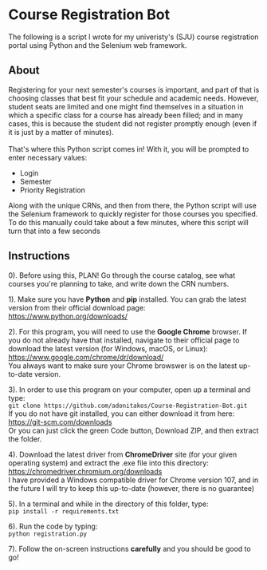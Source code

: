 # Course Registration Bot
The following is a script I wrote for my univeristy's (SJU) course registration
portal using Python and the Selenium web framework.

## About
Registering for your next semester's courses is important, and part of that is choosing classes that best fit your schedule and academic needs. However, student seats are limited and one might find themselves in a situation in which a specific class for a course has already been filled; and in many cases, this is because the student did not register promptly enough (even if it is just by a matter of minutes). <br>
<br>
That's where this Python script comes in! With it, you will be prompted to enter necessary values:
 - Login
 - Semester
 - Priority Registration

Along with the unique CRNs, and then from there, the Python script will use the Selenium framework to quickly register for those courses you specified. To do this manually could take about a few minutes, where this script will turn that into a few seconds

## Instructions
0). Before using this, PLAN! Go through the course catalog, see what courses you're planning to take, and write down the CRN numbers.

1). Make sure you have **Python** and **pip** installed. You can grab the latest version from
their official download page: <br />
https://www.python.org/downloads/

2). For this program, you will need to use the **Google Chrome** browser. If you do not already have that installed, navigate to their official page to download the latest version (for Windows, macOS, or Linux): <br />
https://www.google.com/chrome/dr/download/ <br />
You always want to make sure your Chrome browswer is on the latest up-to-date version.

3). In order to use this program on your computer, open up a terminal and type: <br>
`git clone https://github.com/adonitakos/Course-Registration-Bot.git` <br />
If you do not have git installed, you can either download it from here: https://git-scm.com/downloads <br />
Or you can just click the green Code button, Download ZIP, and then extract the folder.

4). Download the latest driver from **ChromeDriver** site (for your given operating system) and extract the .exe file into this directory: <br />
https://chromedriver.chromium.org/downloads <br />
I have provided a Windows compatible driver for Chrome version 107, and in the future I will try to keep this up-to-date (however, there is no guarantee)

5). In a terminal and while in the directory of this folder, type: <br>
`pip install -r requirements.txt`

6). Run the code by typing: <br />
`python registration.py`

7). Follow the on-screen instructions **carefully** and you should be good to go!
